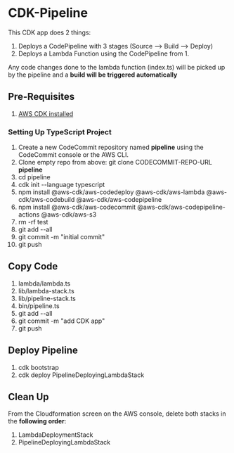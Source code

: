 # CDK-Pipeline

This CDK app does 2 things:

1. Deploys a CodePipeline with 3 stages (Source --> Build --> Deploy)
2. Deploys a Lambda Function using the CodePipeline from 1.

Any code changes done to the lambda function (index.ts) will be picked up by the pipeline and a **build will be triggered automatically**

## Pre-Requisites
1. [AWS CDK installed](https://cdkworkshop.com/15-prerequisites/500-toolkit.html)

### Setting Up TypeScript Project
1. Create a new CodeCommit repository named **pipeline** using the CodeCommit console or the AWS CLI.
2. Clone empty repo from above: git clone CODECOMMIT-REPO-URL **pipeline**
3. cd pipeline
4. cdk init --language typescript
5. npm install @aws-cdk/aws-codedeploy @aws-cdk/aws-lambda @aws-cdk/aws-codebuild @aws-cdk/aws-codepipeline
6. npm install @aws-cdk/aws-codecommit @aws-cdk/aws-codepipeline-actions @aws-cdk/aws-s3
7. rm -rf test
8. git add --all
9. git commit -m "initial commit"
10. git push

## Copy Code

1. lambda/lambda.ts
2. lib/lambda-stack.ts
3. lib/pipeline-stack.ts
4. bin/pipeline.ts
5. git add --all
6. git commit -m "add CDK app"
7. git push

## Deploy Pipeline

1. cdk bootstrap
2. cdk deploy PipelineDeployingLambdaStack

## Clean Up

From the Cloudformation screen on the AWS console, delete both stacks in the **following order**:

1. LambdaDeploymentStack
2. PipelineDeployingLambdaStack

